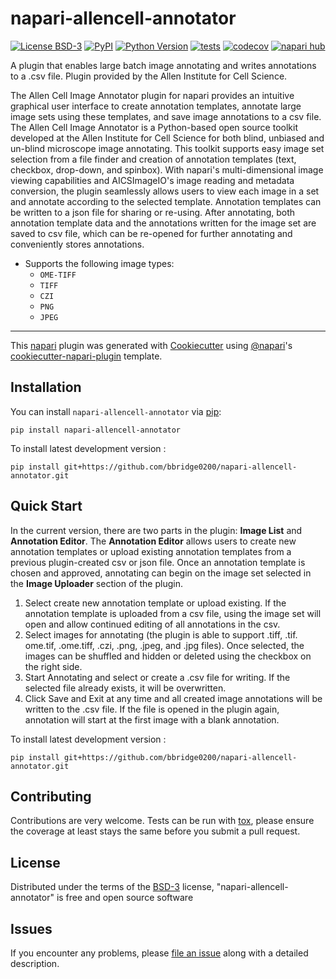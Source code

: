 # napari-allencell-annotator

[![License BSD-3](https://img.shields.io/pypi/l/napari-allencell-annotator.svg?color=green)](https://github.com/bbridge0200/napari-allencell-annotator/raw/main/LICENSE)
[![PyPI](https://img.shields.io/pypi/v/napari-allencell-annotator.svg?color=green)](https://pypi.org/project/napari-allencell-annotator)
[![Python Version](https://img.shields.io/pypi/pyversions/napari-allencell-annotator.svg?color=green)](https://python.org)
[![tests](https://github.com/bbridge0200/napari-allencell-annotator/workflows/tests/badge.svg)](https://github.com/bbridge0200/napari-allencell-annotator/actions)
[![codecov](https://codecov.io/gh/bbridge0200/napari-allencell-annotator/branch/main/graph/badge.svg)](https://codecov.io/gh/bbridge0200/napari-allencell-annotator)
[![napari hub](https://img.shields.io/endpoint?url=https://api.napari-hub.org/shields/napari-allencell-annotator)](https://napari-hub.org/plugins/napari-allencell-annotator)

A plugin that enables large batch image annotating and writes annotations to a .csv file. 
Plugin provided by the Allen Institute for Cell Science.

The Allen Cell Image Annotator plugin for napari provides an intuitive
graphical user interface to create annotation templates, annotate large 
image sets using these templates, and save image annotations to a csv file. 
The Allen Cell Image Annotator is a Python-based open source toolkit 
developed at the Allen Institute for Cell Science for both blind, unbiased and un-blind 
microscope image annotating. This toolkit supports easy image set selection
from a file finder and creation of annotation templates (text, checkbox, drop-down, and spinbox).
With napari's multi-dimensional image viewing capabilities and AICSImageIO's
image reading and metadata conversion, the plugin seamlessly allows users to
view each image in a set and annotate according to the selected template.
Annotation templates can be written to a json file for sharing or re-using. After annotating,
both annotation template data and the annotations written for the image set 
are saved to csv file, which can be re-opened for further annotating and conveniently
stores annotations.

-   Supports the following image types:
    - `OME-TIFF`
    - `TIFF`
    - `CZI` 
    - `PNG` 
    -   `JPEG` 


----------------------------------

This [napari] plugin was generated with [Cookiecutter] using [@napari]'s [cookiecutter-napari-plugin] template.

<!--
Don't miss the full getting started guide to files up your new package:
https://github.com/napari/cookiecutter-napari-plugin#getting-started

and review the napari docs for plugin developers:
https://napari.org/plugins/index.html
-->

## Installation

You can install `napari-allencell-annotator` via [pip]:

    pip install napari-allencell-annotator



To install latest development version :

    pip install git+https://github.com/bbridge0200/napari-allencell-annotator.git

## Quick Start

In the current version, there are two parts in the plugin: **Image List** and **Annotation Editor**. 
The **Annotation Editor** allows users to create new annotation templates or upload existing annotation templates 
from a previous plugin-created csv or json file. 
Once an annotation template is chosen and approved, annotating can begin on the image set
selected in the **Image Uploader** section of the plugin. 

1. Select create new annotation template or upload existing. If the annotation template is uploaded from a csv file, using the image set will open and allow continued editing of all annotations in the csv. 
2. Select images for annotating (the plugin is able to support .tiff, .tif. ome.tif, .ome.tiff, .czi, .png, .jpeg, and .jpg files). Once selected, the images can be shuffled and hidden or deleted using the checkbox on the right side. 
3. Start Annotating and select or create a .csv file for writing. If the selected file already exists, it will be overwritten. 
4. Click Save and Exit at any time and all created image annotations will be written to the .csv file. If the file is opened in the plugin again, annotation will start at the first image with a blank annotation.

To install latest development version :

    pip install git+https://github.com/bbridge0200/napari-allencell-annotator.git


## Contributing

Contributions are very welcome. Tests can be run with [tox], please ensure
the coverage at least stays the same before you submit a pull request.

## License

Distributed under the terms of the [BSD-3] license,
"napari-allencell-annotator" is free and open source software

## Issues

If you encounter any problems, please [file an issue] along with a detailed description.

[napari]: https://github.com/napari/napari
[Cookiecutter]: https://github.com/audreyr/cookiecutter
[@napari]: https://github.com/napari
[MIT]: http://opensource.org/licenses/MIT
[BSD-3]: http://opensource.org/licenses/BSD-3-Clause
[GNU GPL v3.0]: http://www.gnu.org/licenses/gpl-3.0.txt
[GNU LGPL v3.0]: http://www.gnu.org/licenses/lgpl-3.0.txt
[Apache Software License 2.0]: http://www.apache.org/licenses/LICENSE-2.0
[Mozilla Public License 2.0]: https://www.mozilla.org/media/MPL/2.0/index.txt
[cookiecutter-napari-plugin]: https://github.com/napari/cookiecutter-napari-plugin

[file an issue]: https://github.com/bbridge0200/napari-allencell-annotator/issues

[napari]: https://github.com/napari/napari
[tox]: https://tox.readthedocs.io/en/latest/
[pip]: https://pypi.org/project/pip/
[PyPI]: https://pypi.org/
